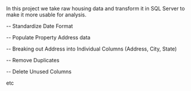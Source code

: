 In this project we take raw housing data and transform it in SQL Server to make it more usable for analysis.

-- Standardize Date Format

-- Populate Property Address data

-- Breaking out Address into Individual Columns (Address, City, State)

-- Remove Duplicates

-- Delete Unused Columns

etc
